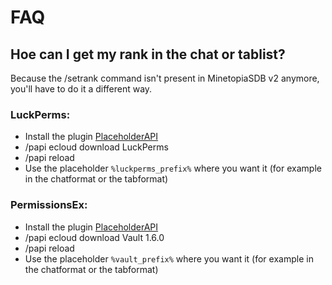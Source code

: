 # FAQ

## Hoe can I get my rank in the chat or tablist?
Because the /setrank command isn't present in MinetopiaSDB v2 anymore, you'll have to do it a different way.
### LuckPerms:
- Install the plugin [PlaceholderAPI](https://www.spigotmc.org/resources/placeholderapi.6245/)
- /papi ecloud download LuckPerms
- /papi reload
- Use the placeholder ``%luckperms_prefix%`` where you want it (for example in the chatformat or the tabformat)

### PermissionsEx:
- Install the plugin [PlaceholderAPI](https://www.spigotmc.org/resources/placeholderapi.6245/)
- /papi ecloud download Vault 1.6.0
- /papi reload
- Use the placeholder ``%vault_prefix%`` where you want it (for example in the chatformat or the tabformat)
